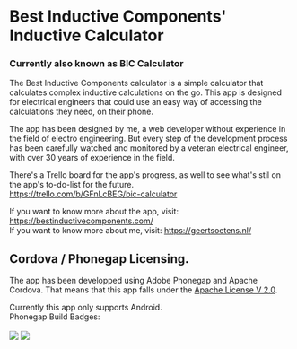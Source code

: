 # Best Inductive Components' Inductive Calculator
### Currently also known as BIC Calculator

The Best Inductive Components calculator is a simple calculator that calculates complex inductive calculations on the go. This app is designed for electrical engineers that could use an easy way of accessing the calculations they need, on their phone.

The app has been designed by me, a web developer without experience in the field of electro engineering. But every step of the development process has been carefully watched and monitored by a veteran electrical engineer, with over 30 years of experience in the field.

There's a Trello board for the app's progress, as well to see what's stil on the app's to-do-list for the future. \
https://trello.com/b/GFnLcBEG/bic-calculator

If you want to know more about the app, visit: https://bestinductivecomponents.com/ \
If you want to know more about me, visit: https://geertsoetens.nl/

## Cordova / Phonegap Licensing. 

The app has been developped using Adobe Phonegap and Apache Cordova. That means that this app falls under the [Apache License V 2.0](http://www.apache.org/licenses/LICENSE-2.0).

Currently this app only supports Android. \
Phonegap Build Badges: \
\
<img src=https://build.phonegap.com/apps/3745752/badge/3761508652/version.svg /> <img src=https://build.phonegap.com/apps/3745752/badge/3761508652/android.svg />
